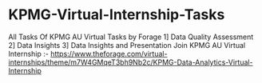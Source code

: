 # KPMG-Virtual-Internship-Tasks
All Tasks Of KPMG AU Virtual Tasks by Forage
1] Data Quality Assessment
2] Data Insights
3] Data Insights and Presentation
Join KPMG AU Virtual Internship :- https://www.theforage.com/virtual-internships/theme/m7W4GMqeT3bh9Nb2c/KPMG-Data-Analytics-Virtual-Internship
